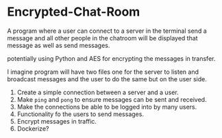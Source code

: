 # Encrypted-Chat-Room
A program where a user can connect to a server in the terminal send a message and all other people in the chatroom will be displayed that message as well as send messages.

potentially using Python and AES for encrypting the messages in transfer.

I imagine program will have two files one for the server to listen and broadcast messages and the user to do the same but on the user side.

1. Create a simple connection between a server and a user.
2. Make `ping` and `pong` to ensure messages can be sent and received.
3. Make the connections be able to be logged into by many users.
4. Functionality fo the users to send messages.
5. Encrypt messages in traffic.
6. Dockerize?